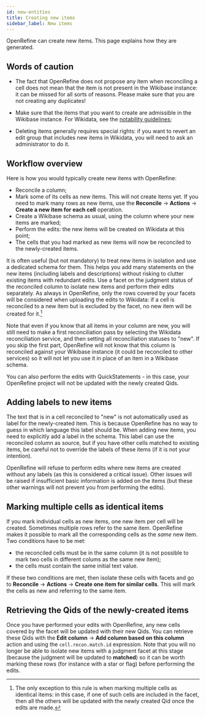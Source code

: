 ```yaml
---
id: new-entities
title: Creating new items
sidebar_label: New items
---
```


OpenRefine can create new items. This page explains how they are
generated.

## Words of caution

-   The fact that OpenRefine does not propose any item when reconciling
    a cell does not mean that the item is not present in the Wikibase instance:
    it can be missed for all sorts of reasons. Please make
    sure that you are not creating any duplicates!

-   Make sure that the items that you want to create are admissible in
    the Wikibase instance. For Wikidata, see the [notability guidelines](https://www.wikidata.org/wiki/Wikidata:Notability);

-   Deleting items generally requires special rights: if you want to revert an
    edit group that includes new items in Wikidata, you will need to ask an
    administrator to do it.

## Workflow overview

Here is how you would typically create new items with OpenRefine:

-   Reconcile a column;
-   Mark some of its cells as new items. This will not create items yet.
    If you need to mark many rows as new items, use the **Reconcile** →
    **Actions** → **Create a new item for each cell** operation.
-   Create a Wikibase schema as usual, using the column where your new
    items are marked;
-   Perform the edits: the new items will be created on Wikidata at this
    point;
-   The cells that you had marked as new items will now be reconciled to
    the newly-created items.

It is often useful (but not mandatory) to treat new items in isolation
and use a dedicated schema for them. This helps you add many statements
on the new items (including labels and descriptions) without risking to
clutter existing items with redundant edits. Use a facet on the judgment
status of the reconciled column to isolate new items and perform their
edits separately. As always in OpenRefine, only the rows covered by your
facets will be considered when uploading the edits to Wikidata: if a
cell is reconciled to a new item but is excluded by the facet, no new
item will be created for it.[^1]

Note that even if you know that all items in your column are new, you
will still need to make a first reconciliation pass by selecting the
Wikidata reconciliation service, and then setting all reconciliation
statuses to \"new\". If you skip the first part, OpenRefine will not
know that this column is reconciled against your Wikibase instance (it could be
reconciled to other services) so it will not let you use it in place of
an item in a Wikibase schema.

You can also perform the edits with QuickStatements - in this case, your
OpenRefine project will not be updated with the newly created Qids.

## Adding labels to new items

The text that is in a cell reconciled to \"new\" is not automatically
used as label for the newly-created item. This is because OpenRefine has
no way to guess in which language this label should be. When adding new
items, you need to explicitly add a label in the schema. This label can
use the reconciled column as source, but if you have other cells matched
to existing items, be careful not to override the labels of these items
(if it is not your intention).

OpenRefine will refuse to perform edits where new items are created
without any labels (as this is considered a critical issue). Other
issues will be raised if insufficient basic information is added on the
items (but these other warnings will not prevent you from performing the
edits).

## Marking multiple cells as identical items

If you mark individual cells as new items, one new item per cell will be
created. Sometimes multiple rows refer to the same item. OpenRefine
makes it possible to mark all the corresponding cells as the *same* new
item. Two conditions have to be met:
- the reconciled cells must be in the same column (it is not possible
  to mark two cells in different colums as the same new item);
- the cells must contain the same initial text value.

If these two conditions are met, then isolate these cells with facets
and go to **Reconcile** → **Actions** → **Create one item for similar
cells**. This will mark the cells as new and referring to the same item.

## Retrieving the Qids of the newly-created items

Once you have performed your edits with OpenRefine, any new cells
covered by the facet will be updated with their new Qids. You can
retrieve these Qids with the **Edit column** → **Add column based on
this column** action and using the `cell.recon.match.id` expression.
Note that you will no longer be able to isolate new items with a
judgment facet at this stage (because the judgment will be updated to
**matched**) so it can be worth marking these rows (for instance with a
star or flag) before performing the edits.

[^1]: The only exception to this rule is when marking multiple cells as
    identical items: in this case, if one of such cells are included in
    the facet, then all the others will be updated with the newly
    created Qid once the edits are made.

